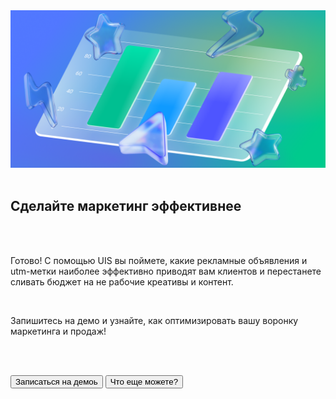 <img src="MarketingImage.png" no_margin="true" />

<br>
<br>

## Сделайте маркетинг эффективнее

<br>
<br>

Готово! С помощью UIS вы поймете, какие рекламные объявления и utm-метки наиболее эффективно приводят вам клиентов и перестанете сливать бюджет на не рабочие креативы и контент.

<br>

Запишитесь на демо и узнайте, как оптимизировать вашу воронку маркетинга и продаж!

<br>
<br>

<button b_href="https://www.uiscom.ru/promo/demo/" b_type="fill" b_theme="primary">Записаться на демоь</button>
<button b_href="https://go.comagic.ru/demo-onboarding" b_type="outline" b_theme="secondary">Что еще можете?</button>